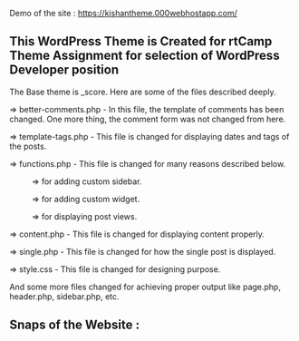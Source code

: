 Demo of the site : https://kishantheme.000webhostapp.com/


This WordPress Theme is Created for rtCamp Theme Assignment for selection of WordPress Developer position
------------------------------------------------------------------------------------------------------------------------------
The Base theme is _score.
Here are some of the files described deeply.

=> better-comments.php - In this file, the template of comments has been changed. One more thing, the comment form was not changed from       here.

=> template-tags.php - This file is changed for displaying dates and tags of the posts.

=> functions.php - This file is changed for many reasons described below.

&nbsp;&nbsp;&nbsp;&nbsp;&nbsp;&nbsp;&nbsp;&nbsp;&nbsp;&nbsp;=> for adding custom sidebar.

&nbsp;&nbsp;&nbsp;&nbsp;&nbsp;&nbsp;&nbsp;&nbsp;&nbsp;&nbsp;=> for adding custom widget.

&nbsp;&nbsp;&nbsp;&nbsp;&nbsp;&nbsp;&nbsp;&nbsp;&nbsp;&nbsp;=> for displaying post views.
      
=> content.php - This file is changed for displaying content properly.

=> single.php - This file is changed for how the single post is displayed.

=> style.css - This file is changed for designing purpose.

And some more files changed for achieving proper output like page.php, header.php, sidebar.php, etc.

Snaps of the Website :
------------------------------------------------------------------------------------------------------------------------------




